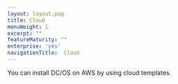 ```yaml
---
layout: layout.pug
title: Cloud
menuWeight: 1
excerpt: ""
featureMaturity: ""
enterprise: 'yes'
navigationTitle:  Cloud
---
```





You can install DC/OS on AWS by using cloud templates. 
